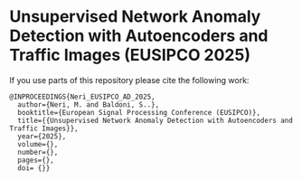 # Unsupervised Network Anomaly Detection with Autoencoders and Traffic Images (EUSIPCO 2025)


If you use parts of this repository please cite the following work:

```
@INPROCEEDINGS{Neri_EUSIPCO_AD_2025,
  author={Neri, M. and Baldoni, S..},
  booktitle={European Signal Processing Conference (EUSIPCO)}, 
  title={{Unsupervised Network Anomaly Detection with Autoencoders and Traffic Images}}, 
  year={2025},
  volume={},
  number={},
  pages={},
  doi= {}}
```
